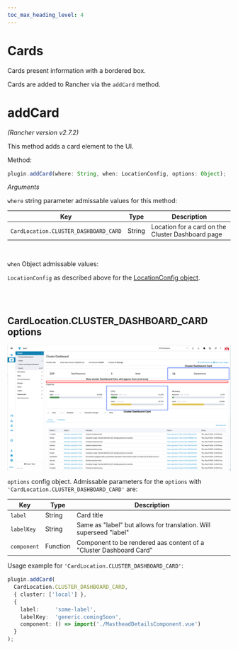 ```yaml
---
toc_max_heading_level: 4
---
```


# Cards

Cards present information with a bordered box.

Cards are added to Rancher via the `addCard` method.

# addCard

*(Rancher version v2.7.2)*

This method adds a card element to the UI.

Method:

```ts
plugin.addCard(where: String, when: LocationConfig, options: Object);
```

_Arguments_

`where` string parameter admissable values for this method:

| Key | Type | Description |
|---|---|---|
|`CardLocation.CLUSTER_DASHBOARD_CARD`| String | Location for a card on the Cluster Dashboard page |

<br/>

`when` Object admissable values:

`LocationConfig` as described above for the [LocationConfig object](./common#locationconfig).

<br/>
<br/>

## CardLocation.CLUSTER_DASHBOARD_CARD options

![Cluster Dashboard Card](../screenshots/cluster-cards.png)

`options` config object. Admissable parameters for the `options` with `'CardLocation.CLUSTER_DASHBOARD_CARD'` are:

| Key | Type | Description |
|---|---|---|
|`label`| String | Card title |
|`labelKey`| String | Same as "label" but allows for translation. Will superseed "label" |
|`component`| Function | Component to be rendered aas content of a "Cluster Dashboard Card" |

Usage example for `'CardLocation.CLUSTER_DASHBOARD_CARD'`:

```ts
plugin.addCard(
  CardLocation.CLUSTER_DASHBOARD_CARD,
  { cluster: ['local'] },
  {
    label:     'some-label',
    labelKey:  'generic.comingSoon',
    component: () => import('./MastheadDetailsComponent.vue')
  }
);
```